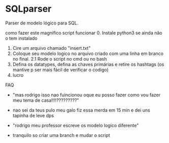 # SQLparser
Parser de modelo lógico para SQL.

como fazer este magnifico script funcionar
0. Instale python3 se ainda não o tem instalado
1. Cire um arquivo chamado "insert.txt"
2. Coloque seu modelo logico no arquivo criado com uma linha em branco no final.
2.1 Rode o script no cmd ou no bash
3. Defina os datatypes, defina as chaves primárias e retire os hashtags (os mantive p ser mais fácil de verificar o codigo)
4. lucro

FAQ
* "mas rodrigo isso nao fuincionou oque eu posso fazer como vou fazer meu tema de casa!!!!?????????"
- nao sei da teus pulo meu galo fiz essa merda em 15 min e dei uns tapinha de leve dps

* "rodrigo meu professor escreve os modelo logico diferente"
- tranquilo so criar uma branch e mudar o script
